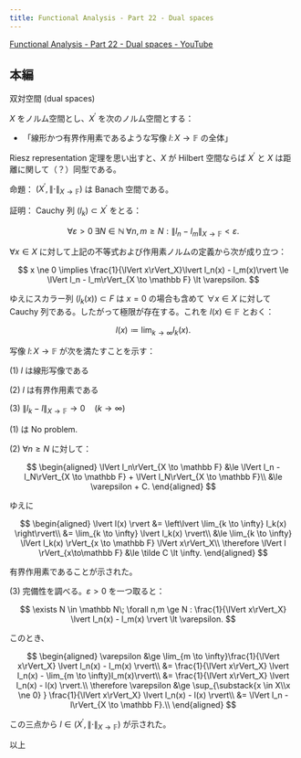 ```yaml
---
title: Functional Analysis - Part 22 - Dual spaces
---
```


[Functional Analysis - Part 22 - Dual spaces - YouTube](https://www.youtube.com/watch?v=VZ72TbNrkxE&list=PLBh2i93oe2qsGKDOsuVVw-OCAfprrnGfr&index=22)

## 本編

双対空間 (dual spaces)

$X$ をノルム空間とし、$X^\prime$ を次のノルム空間とする：

* 「線形かつ有界作用素であるような写像 $l \colon X \longrightarrow \mathbb F$ の全体」

Riesz representation 定理を思い出すと、$X$ が Hilbert 空間ならば
$X^\prime$ と $X$ は距離に関して（？）同型である。

命題：
${(X^\prime, \lVert \cdot\rVert_{X \to \mathbb F})}$ は Banach 空間である。

証明：
Cauchy 列 $(l_k) \subset X^\prime$ をとる：

$$
\forall \varepsilon \gt 0\;
\exists N \in \mathbb N\;
\forall n,m \ge N
:
\lVert l_n - l_m\rVert_{X \to \mathbb F} \lt \varepsilon.
$$

$\forall x \in X$ に対して上記の不等式および作用素ノルムの定義から次が成り立つ：

$$
x \ne 0 \implies
\frac{1}{\lVert x\rVert_X}\lvert l_n(x) - l_m(x)\rvert
\le \lVert l_n - l_m\rVert_{X \to \mathbb F} \lt \varepsilon.
$$

ゆえにスカラー列 ${(l_k(x)) \subset F}$ は $x = 0$ の場合も含めて $\forall x \in X$ に対して
Cauchy 列である。したがって極限が存在する。これを $l(x) \in \mathbb F$ とおく：

$$
l(x) \coloneqq \lim_{k \to \infty}l_k(x).
$$

写像 ${l\colon X \longrightarrow \mathbb F}$ が次を満たすことを示す：

$\text{(1)}$ $l$ は線形写像である

$\text{(2)}$ $l$ は有界作用素である

$\text{(3)}$ $\lVert l_k - l\rVert_{X \to \mathbb F} \to 0\quad(k \to \infty)$

$\text{(1)}$ は No problem.

$\text{(2)}$ ${\forall n \ge N}$ に対して：

$$
\begin{aligned}
\lVert l_n\rVert_{X \to \mathbb F}
&\le \lVert l_n - l_N\rVert_{X \to \mathbb F} + \lVert l_N\rVert_{X \to \mathbb F}\\
&\le \varepsilon + C.
\end{aligned}
$$

ゆえに

$$
\begin{aligned}
\lvert l(x) \rvert
&= \left\lvert \lim_{k \to \infty} l_k(x) \right\rvert\\
&= \lim_{k \to \infty} \lvert l_k(x) \rvert\\
&\le \lim_{k \to \infty} \lVert l_k(x) \rVert_{x \to \mathbb F} \lVert x\rVert_X\\
\therefore \lVert l \rVert_{x\to\mathbb F}
&\le \tilde C \lt \infty.
\end{aligned}
$$

有界作用素であることが示された。

$\text{(3)}$ 完備性を調べる。$\varepsilon \gt 0$ を一つ取ると：

$$
\exists N \in \mathbb N\;
\forall n,m \ge N
:
\frac{1}{\lVert x\rVert_X} \lvert l_n(x) - l_m(x) \rvert \lt \varepsilon.
$$

このとき、

$$
\begin{aligned}
\varepsilon
&\ge \lim_{m \to \infty}\frac{1}{\lVert x\rVert_X} \lvert l_n(x) - l_m(x) \rvert\\
&= \frac{1}{\lVert x\rVert_X} \lvert l_n(x) - \lim_{m \to \infty}l_m(x)\rvert\\
&= \frac{1}{\lVert x\rVert_X} \lvert l_n(x) - l(x) \rvert.\\
\therefore
\varepsilon &\ge \sup_{\substack{x \in X\\x \ne 0} } \frac{1}{\lVert x\rVert_X} \lvert l_n(x) - l(x) \rvert\\
&= \lVert l_n - l\rVert_{X \to \mathbb F}.\\
\end{aligned}
$$

この三点から ${l \in (X^\prime, \lVert \cdot\rVert_{X \to \mathbb F})}$ が示された。

以上
